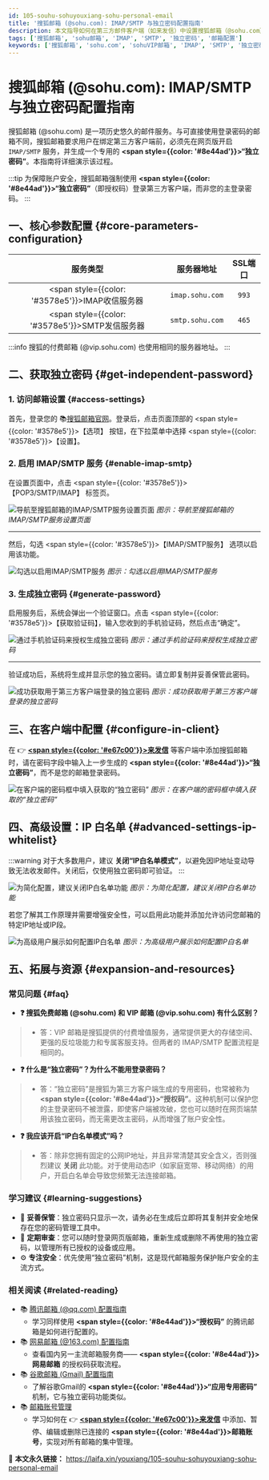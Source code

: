 ```yaml
---
id: 105-souhu-sohuyouxiang-sohu-personal-email
title: '搜狐邮箱 (@sohu.com): IMAP/SMTP 与独立密码配置指南'
description: 本文指导如何在第三方邮件客户端（如来发信）中设置搜狐邮箱（@sohu.com）。内容涵盖IMAP/SMTP服务器参数、如何在网页版邮箱中开启IMAP/SMTP服务并获取用于第三方登录的“独立密码”的详细步骤，以及IP白名单模式的说明。
tags: ['搜狐邮箱', 'sohu邮箱', 'IMAP', 'SMTP', '独立密码', '邮箱配置']
keywords: ['搜狐邮箱', 'sohu.com', 'sohuVIP邮箱', 'IMAP', 'SMTP', '独立密码', '授权码', 'IP白名单', '客户端配置']
---
```


# 搜狐邮箱 (@sohu.com): IMAP/SMTP 与独立密码配置指南

搜狐邮箱 (@sohu.com) 是一项历史悠久的邮件服务。与可直接使用登录密码的邮箱不同，搜狐邮箱要求用户在绑定第三方客户端前，必须先在网页版开启 `IMAP/SMTP` 服务，并生成一个专用的 **<span style={{color: '#8e44ad'}}>“独立密码”</span>**。本指南将详细演示该过程。

:::tip
为保障账户安全，搜狐邮箱强制使用 **<span style={{color: '#8e44ad'}}>“独立密码”</span>**（即授权码）登录第三方客户端，而非您的主登录密码。
:::

## 一、核心参数配置 {#core-parameters-configuration}

| **服务类型** | **服务器地址** | **SSL端口** |
| :---: | :---: | :---: |
| <span style={{color: '#3578e5'}}>IMAP收信服务器</span> | `imap.sohu.com` | `993` |
| <span style={{color: '#3578e5'}}>SMTP发信服务器</span> | `smtp.sohu.com` | `465` |

:::info
搜狐的付费邮箱 (@vip.sohu.com) 也使用相同的服务器地址。
:::

## 二、获取独立密码 {#get-independent-password}

### 1. 访问邮箱设置 {#access-settings}

首先，登录您的 📚[搜狐邮箱官网](https://mail.sohu.com/)。登录后，点击页面顶部的 <span style={{color: '#3578e5'}}>【选项】</span> 按钮，在下拉菜单中选择 <span style={{color: '#3578e5'}}>【设置】</span>。

### 2. 启用 IMAP/SMTP 服务 {#enable-imap-smtp}

在设置页面中，点击 <span style={{color: '#3578e5'}}>【POP3/SMTP/IMAP】</span> 标签页。

![导航至搜狐邮箱的IMAP/SMTP服务设置页面](https://cos.files.maozhishi.com/public/attachments/xsj/1641804399710.png)
_图示：导航至搜狐邮箱的IMAP/SMTP服务设置页面_

---

然后，勾选 <span style={{color: '#3578e5'}}>【IMAP/SMTP服务】</span> 选项以启用该功能。

![勾选以启用IMAP/SMTP服务](https://cos.files.maozhishi.com/public/attachments/xsj/1641804399711.png)
_图示：勾选以启用IMAP/SMTP服务_

### 3. 生成独立密码 {#generate-password}

启用服务后，系统会弹出一个验证窗口。点击 <span style={{color: '#3578e5'}}>【获取验证码】</span>，输入您收到的手机验证码，然后点击“确定”。

![通过手机验证码来授权生成独立密码](https://cos.files.maozhishi.com/public/attachments/xsj/1641804399712.png)
_图示：通过手机验证码来授权生成独立密码_

---

验证成功后，系统将生成并显示您的独立密码。请立即复制并妥善保管此密码。

![成功获取用于第三方客户端登录的独立密码](https://cos.files.maozhishi.com/public/attachments/xsj/1641804399713.png)
_图示：成功获取用于第三方客户端登录的独立密码_

## 三、在客户端中配置 {#configure-in-client}

在 👉 [**<span style={{color: '#e67c00'}}>来发信</span>**](https://laifaxin.com) 等客户端中添加搜狐邮箱时，请在密码字段中输入上一步生成的 **<span style={{color: '#8e44ad'}}>“独立密码”</span>**，而不是您的邮箱登录密码。

![在客户端的密码框中填入获取的“独立密码”](https://cos.files.maozhishi.com/public/attachments/xsj/1641804399716.png)
_图示：在客户端的密码框中填入获取的“独立密码”_

## 四、高级设置：IP 白名单 {#advanced-settings-ip-whitelist}

:::warning
对于大多数用户，建议 **关闭“IP白名单模式”**，以避免因IP地址变动导致无法收发邮件。关闭后，仅使用独立密码即可验证。
:::

![为简化配置，建议关闭IP白名单功能](https://cos.files.maozhishi.com/public/attachments/xsj/1641804399714.png)
_图示：为简化配置，建议关闭IP白名单功能_

若您了解其工作原理并需要增强安全性，可以启用此功能并添加允许访问您邮箱的特定IP地址或IP段。

![为高级用户展示如何配置IP白名单](https://cos.files.maozhishi.com/public/attachments/xsj/1641804399715.png)
_图示：为高级用户展示如何配置IP白名单_

## 五、拓展与资源 {#expansion-and-resources}

### 常见问题 {#faq}

- **❓ 搜狐免费邮箱 (@sohu.com) 和 VIP 邮箱 (@vip.sohu.com) 有什么区别？**
> - 答：VIP 邮箱是搜狐提供的付费增值服务，通常提供更大的存储空间、更强的反垃圾能力和专属客服支持。但两者的 IMAP/SMTP 配置流程是相同的。

- **❓ 什么是“独立密码”？为什么不能用登录密码？**
> - 答：“独立密码”是搜狐为第三方客户端生成的专用密码，也常被称为 **<span style={{color: '#8e44ad'}}>“授权码”</span>**。这种机制可以保护您的主登录密码不被泄露，即使客户端被攻破，您也可以随时在网页端禁用该独立密码，而无需更改主密码，从而增强了账户安全性。

- **❓ 我应该开启“IP白名单模式”吗？**
> - 答：除非您拥有固定的公网IP地址，并且非常清楚其安全含义，否则强烈建议 **关闭** 此功能。对于使用动态IP（如家庭宽带、移动网络）的用户，开启白名单会导致您频繁无法连接邮箱。

### 学习建议 {#learning-suggestions}

- 🎯 **妥善保管**：独立密码只显示一次，请务必在生成后立即将其复制并安全地保存在您的密码管理工具中。
- 📖 **定期审查**：您可以随时登录网页版邮箱，重新生成或删除不再使用的独立密码，以管理所有已授权的设备或应用。
- ⚙️ **专注安全**：优先使用“独立密码”机制，这是现代邮箱服务保护账户安全的主流方式。

### 相关阅读 {#related-reading}

- 📚 [腾讯邮箱 (@qq.com) 配置指南](./106-tengxun-qqyouxiang-tencent-personal-email)
  - 学习同样使用 **<span style={{color: '#8e44ad'}}>“授权码”</span>** 的腾讯邮箱是如何进行配置的。
- 📚 [网易邮箱 (@163.com) 配置指南](./107-wangyi-163youxiang-netease-personal-email)
  - 查看国内另一主流邮箱服务商—— **<span style={{color: '#8e44ad'}}>网易邮箱</span>** 的授权码获取流程。
- 📚 [谷歌邮箱 (Gmail) 配置指南](./101-guge-gmailyouxiang-google-personal-email)
  - 了解谷歌Gmail的 **<span style={{color: '#8e44ad'}}>“应用专用密码”</span>** 机制，它与独立密码功能类似。
- 📚 [邮箱账号管理](../zhinan/email-account)
  - 学习如何在 👉 [**<span style={{color: '#e67c00'}}>来发信</span>**](https://laifaxin.com) 中添加、暂停、编辑或删除已连接的 **<span style={{color: '#8e44ad'}}>邮箱账号</span>**，实现对所有邮箱的集中管理。

🔗 **本文永久链接：** https://laifa.xin/youxiang/105-souhu-sohuyouxiang-sohu-personal-email

```
```